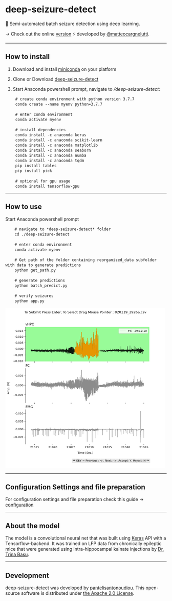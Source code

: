 # deep-seizure-detect
:snake: Semi-automated batch seizure detection using deep learning. 

-> Check out the online [version](https://github.com/matteocargnelutti/maguire-lab-seizure-detection-webapp) :zap: developed by [@matteocargnelutti](https://github.com/matteocargnelutti).

---
## How to install
1) Download and install [miniconda](https://docs.conda.io/en/latest/miniconda.html) on your platform
2) Clone or Download [deep-seizure-detect](https://github.com/pantelisantonoudiou/deep-seizure-detect)
3) Start Anaconda powershell prompt, navigate to */deep-seizure-detect*:

        # create conda environment with python version 3.7.7
        conda create --name myenv python=3.7.7     
        
        # enter conda environment
        conda activate myenv
        
        # install dependencies
        conda install -c anaconda keras
        conda install -c anaconda scikit-learn
        conda install -c anaconda matplotlib
        conda install -c anaconda seaborn
        conda install -c anaconda numba
        conda install -c anaconda tqdm
        pip install tables
        pip install pick
        
        # optional for gpu usage
        conda install tensorflow-gpu
        
---

## How to use

Start Anaconda powershell prompt
        
        # navigate to *deep-seizure-detect* folder
        cd ./deep-seizure-detect

        # enter conda environment
        conda activate myenv

        # Get path of the folder containing reorganized_data subfolder with data to generate predictions       
        python get_path.py
        
        # generate predictions
        python batch_predict.py
        
        # verify seizures
        python app.py
        
<img src="docs/app-UI.png" width="500">

---        
## Configuration Settings and file preparation
For configuration settings and file preparation check this guide -> [configuration](docs/configuration.md)

---
## About the model
The model is a convolutional neural net that was built using [Keras](https://keras.io/) API with a Tensorflow-backend. It was trained on LFP data from
chronically epileptic mice that were generated using intra-hippocampal kainate injections by [Dr. Trina Basu](https://twitter.com/trina_basu).
 
---
## Development
deep-seizure-detect was developed by [pantelisantonoudiou](https://github.com/pantelisantonoudiou).
This open-source software is distributed under [the Apache 2.0 License](/LICENSE).
        
        
        
        
        
        
        
        
